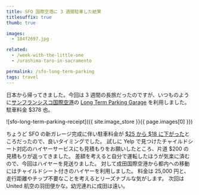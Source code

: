 ```yaml
---
title: SFO 国際空港に 3 週間駐車した結果
titlesuffix: true
thumb: true

images:
  - 184f2697.jpg

related:
  - /week-with-the-little-one
  - /urashima-taro-in-sacramento

permalink: /sfo-long-term-parking
tags: travel
---
```


日本から帰ってきました。今回は 3 週間の長旅だったのですが、いつものように[サンフランシスコ国際空港](https://ja.wikipedia.org/wiki/%E3%82%B5%E3%83%B3%E3%83%95%E3%83%A9%E3%83%B3%E3%82%B7%E3%82%B9%E3%82%B3%E5%9B%BD%E9%9A%9B%E7%A9%BA%E6%B8%AF)の [Long Term Parking Garage](https://www.flysfo.com/to-from/parking/long-term) を利用しました。駐車料金 $378 也。

![sfo-long-term-parking-receipt]({{ site.image_store }}{{ page.images[0] }})

ちょうど SFO の新ガレージ完成に伴い駐車料金が [$25 から $18 に下がった](https://www.flysfo.com/media/press-releases/sfo-celebrates-opening-new-long-term-parking-garage-18-daily-rate-effective-may)ところだったので、良いタイミングでした。
試しに Yelp で見つけたチャイルドシート対応のハイヤーサービスにも見積もりをお願いしたところ、片道 $200 の見積もりが返ってきました。
差額を考えると自分で運転したほうが気楽に済むので、今回はハイヤーを見送りました。
対して成田国際空港から都内への移動にはチャイルドシート付きのハイヤーを利用しました。
料金は 25,000 円と、走行距離やチップ不要なことを考えるとリーズナブルな気がします。
次回は United 航空の羽田便かな。幼児連れに成田は遠い。
